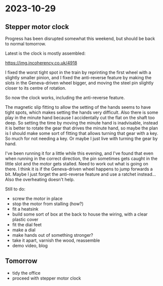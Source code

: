 # 2023-10-29

## Stepper motor clock

Progress has been disrupted somewhat this weekend, but should be back to normal tomorrow.

Latest is the clock is mostly assembled:

https://img.incoherency.co.uk/4918

I fixed the worst tight spot in the train by reprinting the first wheel with a slightly smaller
pinion, and I fixed the anti-reverse feature by making the slots in the Geneva-driven wheel
bigger, and moving the steel pin slightly closer to its centre of rotation.

So now the clock works, including the anti-reverse feature.

The magnetic slip fitting to allow the setting of the hands seems to have tight spots, which
makes setting the hands very difficult. Also there is some play in the minute hand because
I accidentally cut the flat on the shaft too deep. So setting the time by moving the minute hand is
inadvisable, instead it is better to rotate the gear that drives the minute hand, so maybe the plan
is I should make some sort of fitting that allows turning that gear with a key. So much for not
needing a key. Or maybe I just live with turning the gear by hand.

I've been running it for a little while this evening, and I've found that even when running in the
correct direction, the pin sometimes gets caught in the little slot and the motor gets stalled. Need
to work out what is going on there. I think it is if the Geneva-driven wheel happens to jump
forwards a bit. Maybe I just forget the anti-reverse feature and use a ratchet instead...
Also the overheating doesn't help.

Still to do:

* screw the motor in place
* stop the motor from stalling (how?)
* fit a heatsink
* build some sort of box at the back to house the wiring, with a clear plastic cover
* fit the dial feet
* make a dial
* make hands out of something stronger?
* take it apart, varnish the wood, reassemble
* demo video, blog

## Tomorrow

* tidy the office
* proceed with stepper motor clock
